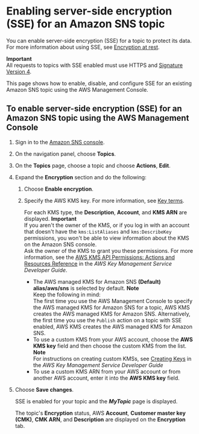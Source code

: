 # Enabling server\-side encryption \(SSE\) for an Amazon SNS topic<a name="sns-enable-encryption-for-topic"></a>

You can enable server\-side encryption \(SSE\) for a topic to protect its data\. For more information about using SSE, see [Encryption at rest](sns-server-side-encryption.md)\.

**Important**  
All requests to topics with SSE enabled must use HTTPS and [Signature Version 4](https://docs.aws.amazon.com/general/latest/gr/signature-version-4.html)\.

This page shows how to enable, disable, and configure SSE for an existing Amazon SNS topic using the AWS Management Console\.

## To enable server\-side encryption \(SSE\) for an Amazon SNS topic using the AWS Management Console<a name="enable-encryption-console"></a>

1. Sign in to the [Amazon SNS console](https://console.aws.amazon.com/sns/home)\.

1. On the navigation panel, choose **Topics**\.

1. On the **Topics** page, choose a topic and choose **Actions**, **Edit**\.

1. Expand the **Encryption** section and do the following: 

   1. Choose **Enable encryption**\.

   1. Specify the AWS KMS key\. For more information, see [Key terms](sns-server-side-encryption.md#sse-key-terms)\.

      For each KMS type, the **Description**, **Account**, and **KMS ARN** are displayed\.
**Important**  
If you aren't the owner of the KMS, or if you log in with an account that doesn't have the `kms:ListAliases` and `kms:DescribeKey` permissions, you won't be able to view information about the KMS on the Amazon SNS console\.  
Ask the owner of the KMS to grant you these permissions\. For more information, see the [AWS KMS API Permissions: Actions and Resources Reference](https://docs.aws.amazon.com/kms/latest/developerguide/kms-api-permissions-reference.html) in the *AWS Key Management Service Developer Guide*\.
      + The AWS managed KMS for Amazon SNS **\(Default\) alias/aws/sns** is selected by default\.
**Note**  
Keep the following in mind:  
The first time you use the AWS Management Console to specify the AWS managed KMS for Amazon SNS for a topic, AWS KMS creates the AWS managed KMS for Amazon SNS\.
Alternatively, the first time you use the `Publish` action on a topic with SSE enabled, AWS KMS creates the AWS managed KMS for Amazon SNS\.
      + To use a custom KMS from your AWS account, choose the **AWS KMS key** field and then choose the custom KMS from the list\.
**Note**  
For instructions on creating custom KMSs, see [Creating Keys](https://docs.aws.amazon.com/kms/latest/developerguide/create-keys.html) in the *AWS Key Management Service Developer Guide*
      + To use a custom KMS ARN from your AWS account or from another AWS account, enter it into the **AWS KMS key** field\.

1. Choose **Save changes**\.

   SSE is enabled for your topic and the ***MyTopic*** page is displayed\.

   The topic's **Encryption** status, AWS **Account**, **Customer master key \(CMK\)**, **CMK ARN**, and **Description** are displayed on the **Encryption** tab\.